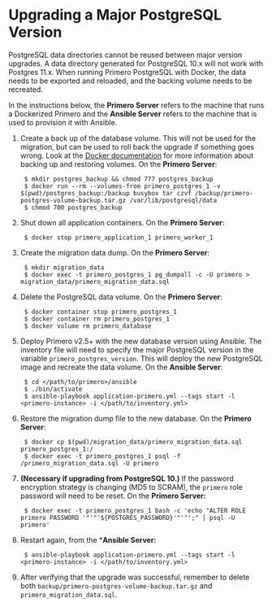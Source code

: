 Upgrading a Major PostgreSQL Version
===========

PostgreSQL data directories cannot be reused between major version upgrades. A data directory generated for PostgreSQL 10.x will not work with Postgres 11.x. When running Primero PostgreSQL with Docker, the data needs to be exported and reloaded, and the backing volume needs to be recreated.

In the instructions below, the **Primero Server** refers to the machine that runs a Dockerized Primero and the **Ansible Server** refers to the machine that is used to provision it with Ansible.

1. Create a back up of the database volume. This will not be used for the migration, but can be used to roll back the upgrade if something goes wrong. Look at the [Docker documentation](https://docs.docker.com/storage/volumes/#backup-restore-or-migrate-data-volumes) for more information about backing up and restoring volumes. On the **Primero Server**:

        $ mkdir postgres_backup && chmod 777 postgres_backup
        $ docker run --rm --volumes-from primero_postgres_1 -v $(pwd)/postgres_backup:/backup busybox tar czvf /backup/primero-postgres-volume-backup.tar.gz /var/lib/postgresql/data
        $ chmod 700 postgres_backup

2. Shut down all application containers. On the **Primero Server**:

        $ docker stop primero_application_1 primero_worker_1

3. Create the migration data dump. On the **Primero Server**:

        $ mkdir migration_data
        $ docker exec -t primero_postgres_1 pg_dumpall -c -U primero > migration_data/primero_migration_data.sql

4. Delete the PostgreSQL data volume. On the **Primero Server**:

        $ docker container stop primero_postgres_1
        $ docker container rm primero_postgres_1
        $ docker volume rm primero_database


5. Deploy Primero v2.5+ with the new database version using Ansible. The inventory file will need to specify the major PostgreSQL version in the variable `primero_postgres_version`. This will deploy the new PostgreSQL image and recreate the data volume. On the **Ansible Server**:

        $ cd </path/to/primero>/ansible
        $ ./bin/activate
        $ ansible-playbook application-primero.yml --tags start -l <primero-instance> -i </path/to/inventory.yml>

6. Restore the migration dump file to the new database. On the **Primero Server**:

        $ docker cp $(pwd)/migration_data/primero_migration_data.sql primero_postgres_1:/
        $ docker exec -t primero_postgres_1 psql -f /primero_migration_data.sql -U primero

7. **(Necessary if upgrading from PostgreSQL 10.)** If the password encryption strategy is changing (MD5 to SCRAM), the `primero` role password will need to be reset. On the **Primero Server:**

        $ docker exec -t primero_postgres_1 bash -c 'echo "ALTER ROLE primero PASSWORD '"'"'${POSTGRES_PASSWORD}'"'"';" | psql -U primero'

8. Restart again, from the ***Ansible Server:**

        $ ansible-playbook application-primero.yml --tags start -l <primero-instance> -i </path/to/inventory.yml>


9. After verifying that the upgrade was successful, remember to delete both `backup/primero-postgres-volume-backup.tar.gz` and `primero_migration_data.sql`.
